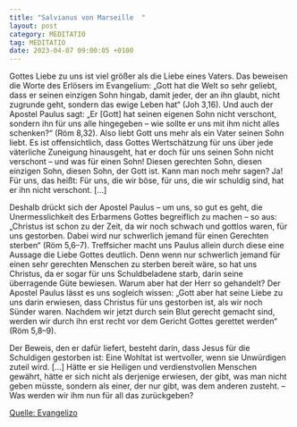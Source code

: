 ```yaml
---
title: "Salvianus von Marseille  "
layout: post
category: MEDITATIO
tag: MEDITATIO
date: 2023-04-07 09:00:05 +0100
---
```

Gottes Liebe zu uns ist viel größer als die Liebe eines Vaters. Das beweisen die Worte des Erlösers im Evangelium: „Gott hat die Welt so sehr geliebt, dass er seinen einzigen Sohn hingab, damit jeder, der an ihn glaubt, nicht zugrunde geht, sondern das ewige Leben hat“ (Joh 3,16).<!--more--> Und auch der Apostel Paulus sagt: „Er [Gott] hat seinen eigenen Sohn nicht verschont, sondern ihn für uns alle hingegeben – wie sollte er uns mit ihm nicht alles schenken?“ (Röm 8,32). Also liebt Gott uns mehr als ein Vater seinen Sohn liebt. Es ist offensichtlich, dass Gottes Wertschätzung für uns über jede väterliche Zuneigung hinausgeht, hat er doch für uns seinen Sohn nicht verschont – und was für einen Sohn! Diesen gerechten Sohn, diesen einzigen Sohn, diesen Sohn, der Gott ist. Kann man noch mehr sagen? Ja! Für uns, das heißt: Für uns, die wir böse, für uns, die wir schuldig sind, hat er ihn nicht verschont. […]

Deshalb drückt sich der Apostel Paulus – um uns, so gut es geht, die Unermesslichkeit des Erbarmens Gottes begreiflich zu machen – so aus: „Christus ist schon zu der Zeit, da wir noch schwach und gottlos waren, für uns gestorben. Dabei wird nur schwerlich jemand für einen Gerechten sterben“ (Röm 5,6–7). Treffsicher macht uns Paulus allein durch diese eine Aussage die Liebe Gottes deutlich. Denn wenn nur schwerlich jemand für einen sehr gerechten Menschen zu sterben bereit wäre, so hat uns Christus, da er sogar für uns Schuldbeladene starb, darin seine überragende Güte bewiesen. Warum aber hat der Herr so gehandelt? Der Apostel Paulus lässt es uns sogleich wissen: „Gott aber hat seine Liebe zu uns darin erwiesen, dass Christus für uns gestorben ist, als wir noch Sünder waren. Nachdem wir jetzt durch sein Blut gerecht gemacht sind, werden wir durch ihn erst recht vor dem Gericht Gottes gerettet werden“ (Röm 5,8–9).

Der Beweis, den er dafür liefert, besteht darin, dass Jesus für die Schuldigen gestorben ist: Eine Wohltat ist wertvoller, wenn sie Unwürdigen zuteil wird. […] Hätte er sie Heiligen und verdienstvollen Menschen gewährt, hätte er sich nicht als derjenige erwiesen, der gibt, was man nicht geben müsste, sondern als einer, der nur gibt, was dem anderen zusteht. – Was werden wir ihm nun für all das zurückgeben?




[Quelle: Evangelizo](https://evangeliumtagfuertag.org/DE/gospel)